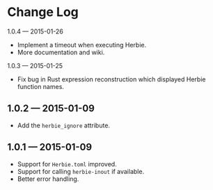 Change Log
==========

1.0.4 — 2015-01-26
* Implement a timeout when executing Herbie.
* More documentation and wiki.

1.0.3 — 2015-01-25
* Fix bug in Rust expression reconstruction which displayed Herbie function
  names.

1.0.2 — 2015-01-09
------------------
* Add the `herbie_ignore` attribute.

1.0.1 — 2015-01-09
------------------
* Support for `Herbie.toml` improved.
* Support for calling `herbie-inout` if available.
* Better error handling.
